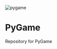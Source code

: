 ![pygame](https://github.com/ElmarUhl/PyGame/assets/157088447/1683df71-0901-4511-9550-eff274af3da2)

# PyGame
Repository for PyGame
